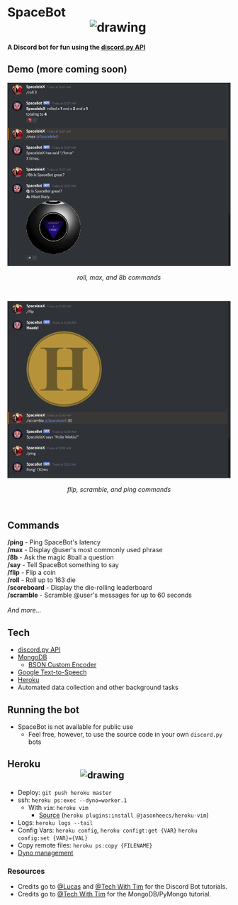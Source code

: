 <p align="center"><h1>SpaceBot&nbsp;&nbsp;&nbsp;&nbsp;&nbsp;&nbsp;&nbsp;&nbsp;&nbsp;&nbsp;&nbsp;&nbsp;&nbsp;&nbsp;&nbsp;&nbsp;&nbsp;&nbsp;&nbsp;&nbsp;&nbsp;&nbsp;&nbsp;&nbsp;&nbsp;&nbsp;&nbsp;&nbsp;&nbsp;&nbsp;&nbsp;&nbsp;&nbsp;&nbsp;&nbsp;&nbsp;&nbsp;&nbsp;&nbsp;&nbsp;&nbsp;&nbsp;&nbsp;&nbsp;&nbsp;&nbsp;&nbsp;&nbsp;&nbsp;&nbsp;&nbsp;&nbsp;&nbsp;&nbsp;&nbsp;&nbsp;&nbsp;&nbsp;&nbsp;&nbsp;&nbsp;&nbsp;&nbsp;&nbsp;&nbsp;&nbsp;&nbsp;&nbsp;&nbsp;&nbsp;&nbsp;&nbsp;&nbsp;&nbsp;&nbsp;&nbsp;&nbsp;&nbsp;&nbsp;&nbsp;&nbsp;&nbsp;&nbsp;&nbsp;<img src="https://image.flaticon.com/icons/svg/2111/2111370.svg" alt="drawing" width="100"/></h1></p>

<!-- # SpaceBot  -->
**A Discord bot for fun using the [discord.py API](https://discordpy.readthedocs.io/en/latest/index.html#)**

## Demo (more coming soon)
<p align="center"><img src="./assets/demo1.png" alt="graph"/>
  <p align="center"><i>roll, max, and 8b commands</i></p><br/>
</p>
<p align="center"><img src="./assets/demo2.png" alt="graph"/>
  <p align="center"><i>flip, scramble, and ping commands</i></p><br/>
</p>

## Commands
**/ping** - Ping SpaceBot's latency <br/>
**/max** - Display @user's most commonly used phrase <br/>
**/8b** - Ask the magic 8ball a question <br/>
**/say** - Tell SpaceBot something to say <br/>
**/flip** - Flip a coin <br/>
**/roll** - Roll up to 163 die <br/>
**/scoreboard** - Display the die-rolling leaderboard <br/>
**/scramble** - Scramble @user's messages for up to 60 seconds <br/>
<br/>
*And more...*

## Tech
- [discord.py API](https://discordpy.readthedocs.io/en/latest/index.html#)
- [MongoDB](https://www.mongodb.com/)
  - [BSON Custom Encoder](https://api.mongodb.com/python/current/examples/custom_type.html)
- [Google Text-to-Speech](https://pypi.org/project/gTTS/)
- [Heroku](https://www.heroku.com/)
- Automated data collection and other background tasks

## Running the bot
- SpaceBot is not available for public use
  - Feel free, however, to use the source code in your own `discord.py` bots

<p align="center"><h2>Heroku&nbsp;&nbsp;&nbsp;&nbsp;&nbsp;&nbsp;&nbsp;&nbsp;&nbsp;&nbsp;&nbsp;&nbsp;&nbsp;&nbsp;&nbsp;&nbsp;&nbsp;&nbsp;&nbsp;&nbsp;&nbsp;&nbsp;&nbsp;&nbsp;&nbsp;&nbsp;&nbsp;&nbsp;&nbsp;&nbsp;&nbsp;&nbsp;&nbsp;&nbsp;&nbsp;&nbsp;&nbsp;&nbsp;&nbsp;&nbsp;&nbsp;&nbsp;&nbsp;&nbsp;&nbsp;&nbsp;&nbsp;&nbsp;&nbsp;&nbsp;&nbsp;&nbsp;&nbsp;&nbsp;&nbsp;&nbsp;&nbsp;&nbsp;&nbsp;&nbsp;&nbsp;&nbsp;&nbsp;&nbsp;&nbsp;&nbsp;&nbsp;&nbsp;&nbsp;&nbsp;&nbsp;&nbsp;&nbsp;&nbsp;&nbsp;&nbsp;&nbsp;&nbsp;&nbsp;&nbsp;&nbsp;&nbsp;&nbsp;&nbsp;&nbsp;&nbsp;&nbsp;&nbsp;&nbsp;&nbsp;&nbsp;&nbsp;&nbsp;&nbsp;&nbsp;&nbsp;&nbsp;&nbsp;&nbsp;&nbsp;&nbsp;&nbsp;&nbsp;&nbsp;&nbsp;&nbsp;&nbsp;&nbsp;&nbsp;&nbsp;&nbsp;&nbsp;&nbsp;&nbsp;&nbsp;&nbsp;&nbsp;&nbsp;&nbsp;<img src="https://www.flaticon.com/svg/static/icons/svg/873/873120.svg" alt="drawing" width="50"/></h2></p>

<!-- ## Heroku Commands  -->
- Deploy: `git push heroku master`
- ssh: `heroku ps:exec --dyno=worker.1`
  - With `vim`: `heroku vim`
    - [Source](https://stackoverflow.com/questions/12666799/what-text-editor-is-available-in-heroku-bash-shell) (`heroku plugins:install @jasonheecs/heroku-vim`)
- Logs: `heroku logs --tail`
- Config Vars: `heroku config`, `heroku configt:get {VAR}` `heroku config:set {VAR}={VAL}`
- Copy remote files: `heroku ps:copy {FILENAME}`
- [Dyno management](https://devcenter.heroku.com/articles/dynos)


### Resources
  - Credits go to [@Lucas](https://www.youtube.com/watch?v=nW8c7vT6Hl4) and [@Tech With Tim](https://www.youtube.com/watch?v=xdg39s4HSJQ&) for the Discord Bot tutorials.
  - Credits go to [@Tech With Tim](https://www.youtube.com/watch?v=rE_bJl2GAY8&) for the MongoDB/PyMongo tutorial.

